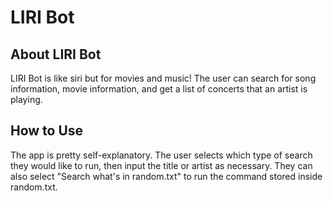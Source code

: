 # LIRI Bot

## About LIRI Bot
LIRI Bot is like siri but for movies and music! The user can search for song information, movie information, and get a list of concerts that an artist is playing.

## How to Use
The app is pretty self-explanatory. The user selects which type of search they would like to run, then input the title or artist as necessary. They can also select "Search what's in random.txt" to run the command stored inside random.txt.
